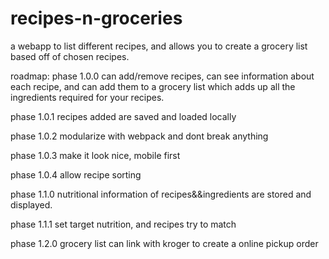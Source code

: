 # recipes-n-groceries
a webapp to list different recipes, and allows you to create a grocery list based off of chosen recipes.

roadmap: 
phase 1.0.0
    can add/remove recipes, can see information about each recipe,
    and can add them to a grocery list which adds up all the ingredients required for your recipes.

phase 1.0.1
    recipes added are saved and loaded locally

phase 1.0.2
    modularize with webpack and dont break anything

phase 1.0.3
    make it look nice, mobile first

phase 1.0.4
    allow recipe sorting

phase 1.1.0
    nutritional information of recipes&&ingredients are stored and displayed.

phase 1.1.1
    set target nutrition, and recipes try to match

phase 1.2.0
    grocery list can link with kroger to create a online pickup order

